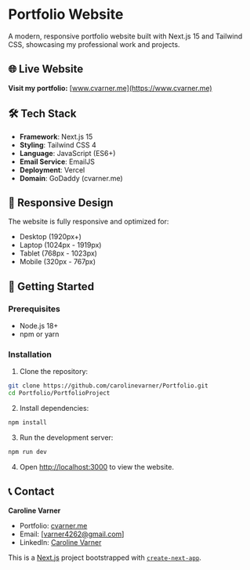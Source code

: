 # Portfolio Website

A modern, responsive portfolio website built with Next.js 15 and Tailwind CSS, showcasing my professional work and projects.

## 🌐 Live Website

**Visit my portfolio:** [www.cvarner.me](https://www.cvarner.me)

## 🛠️ Tech Stack

- **Framework**: Next.js 15
- **Styling**: Tailwind CSS 4
- **Language**: JavaScript (ES6+)
- **Email Service**: EmailJS
- **Deployment**: Vercel
- **Domain**: GoDaddy (cvarner.me)

## 📱 Responsive Design

The website is fully responsive and optimized for:
- Desktop (1920px+)
- Laptop (1024px - 1919px)
- Tablet (768px - 1023px)
- Mobile (320px - 767px)

## 🚀 Getting Started

### Prerequisites

- Node.js 18+ 
- npm or yarn

### Installation

1. Clone the repository:
```bash
git clone https://github.com/carolinevarner/Portfolio.git
cd Portfolio/PortfolioProject
```

2. Install dependencies:
```bash
npm install
```

3. Run the development server:
```bash
npm run dev
```

4. Open [http://localhost:3000](http://localhost:3000) to view the website.



## 📞 Contact

**Caroline Varner**
- Portfolio: [cvarner.me](https://www.cvarner.me)
- Email: [varner4262@gmail.com]
- LinkedIn: [Caroline Varner](https://www.linkedin.com/in/caroline-varner/)

This is a [Next.js](https://nextjs.org) project bootstrapped with [`create-next-app`](https://github.com/vercel/next.js/tree/canary/packages/create-next-app).
